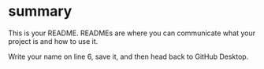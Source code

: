 # summary
This is your README. READMEs are where you can communicate what your project is and how to use it.

Write your name on line 6, save it, and then head back to GitHub Desktop.